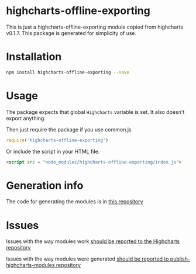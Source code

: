 # highcharts-offline-exporting
This is just a highcharts-offline-exporting module copied from highcharts v0.1.7.
This package is generated for simplicity of use.

# Installation
```bash
npm install highcharts-offline-exporting --save
```
# Usage
The package expects that global `Highcharts` variable is set.
It also doesn't export anything.

Then just require the package if you use common.js
```javascript
require('highcharts-offline-exporting')
```

Or include the script in your HTML file.
```html
<script src = "node_modules/highcharts-offline-exporting/index.js">
```

# Generation info
The code for generating the modules is in [this repository](https://github.com/kirjs/publish-highcharts-modules)

# Issues

Issues with the way modules work [should be reported to the Highcharts repository](https://github.com/highslide-software/highcharts.com/issues)

Issues with the way modules were generated [should be reported to publish-highcharts-modules repository](https://github.com/kirjs/publish-highcharts-modules)


